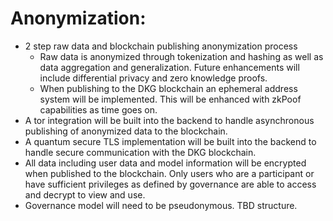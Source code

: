 # Anonymization:
- 2 step raw data and blockchain publishing anonymization process
  - Raw data is anonymized through tokenization and hashing as well as data aggregation and generalization. Future enhancements will include differential privacy and zero knowledge proofs.
  - When publishing to the DKG blockchain an ephemeral address system will be implemented. This will be enhanced with zkPoof capabilities as time goes on.
- A tor integration will be built into the backend to handle asynchronous publishing of anonymized data to the blockchain. 
- A quantum secure TLS implementation will be built into the backend to handle secure communication with the DKG blockchain.
- All data including user data and model information will be encrypted when published to the blockchain. Only users who are a participant or have sufficient privileges as defined by governance are able to access and decrypt to view and use.
- Governance model will need to be pseudonymous. TBD structure. 
